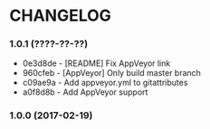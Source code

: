 # CHANGELOG

### 1.0.1 (????-??-??)

 * 0e3d8de - [README] Fix AppVeyor link
 * 960cfeb - [AppVeyor] Only build master branch
 * c09ae9a - Add appveyor.yml to gitattributes
 * a0f8d8b - Add AppVeyor support

### 1.0.0 (2017-02-19)
